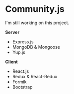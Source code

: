 <h1>Community.js</h1>

<p>I'm still working on this project.</p>

<b>Server</b>
<ul>
  <li>Express.js</li>
  <li>MongoDB & Mongoose</li>
  <li>Yup.js</li>
</ul>

<b>Client</b>
<ul>
  <li>React.js</li>
  <li>Redux & React-Redux</li>
  <li>Formik</li>
  <li>Bootstrap</li>
</ul>